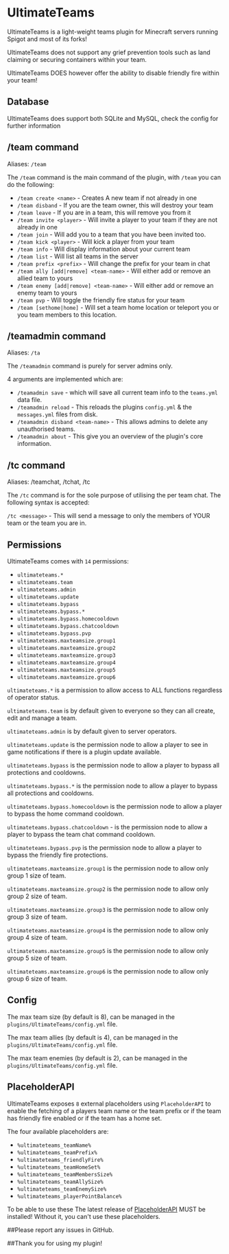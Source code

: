 # UltimateTeams
UltimateTeams is a light-weight teams plugin for Minecraft servers running Spigot and most of its forks!

UltimateTeams does not support any grief prevention tools such as land claiming or securing containers within your team.

UltimateTeams DOES however offer the ability to disable friendly fire within your team!

## Database
UltimateTeams does support both SQLite and MySQL, check the config for further information

## /team command
Aliases: `/team` 
  
The `/team` command is the main command of the plugin, with `/team` you can do the following:
* `/team create <name>` - Creates A new team if not already in one
* `/team disband` - If you are the team owner, this will destroy your team
* `/team leave` - If you are in a team, this will remove you from it
* `/team invite <player>` - Will invite a player to your team if they are not already in one
* `/team join` - Will add you to a team that you have been invited too.
* `/team kick <player>` - Will kick a player from your team
* `/team info` - Will display information about your current team
* `/team list` - Will list all teams in the server
* `/team prefix <prefix>` - Will change the prefix for your team in chat
* `/team ally [add|remove] <team-name>` - Will either add or remove an allied team to yours
* `/team enemy [add|remove] <team-name>` - Will either add or remove an enemy team to yours
* `/team pvp` - Will toggle the friendly fire status for your team
* `/team [sethome|home]` - Will set a team home location or teleport you or you team members to this location.

## /teamadmin command
Aliases: `/ta`

The `/teamadmin` command is purely for server admins only. 

4 arguments are implemented which are: 
* `/teamadmin save` - which will save all current team info to the `teams.yml` data file.  
* `/teamadmin reload` - This reloads the plugins `config.yml` & the `messages.yml` files from disk.
* `/teamadmin disband <team-name>` - This allows admins to delete any unauthorised teams.
* `/teamadmin about` - This give you an overview of the plugin's core information.

## /tc command
Aliases: /teamchat, /tchat, /tc

The `/tc` command is for the sole purpose of utilising the per team chat. The following syntax is accepted:

`/tc <message>` - This will send a message to only the members of YOUR team or the team you are in.

## Permissions
UltimateTeams comes with `14` permissions:
* `ultimateteams.*`
* `ultimateteams.team`
* `ultimateteams.admin`
* `ultimateteams.update`
* `ultimateteams.bypass`
* `ultimateteams.bypass.*`
* `ultimateteams.bypass.homecooldown`
* `ultimateteams.bypass.chatcooldown`
* `ultimateteams.bypass.pvp`
* `ultimateteams.maxteamsize.group1`
* `ultimateteams.maxteamsize.group2`
* `ultimateteams.maxteamsize.group3`
* `ultimateteams.maxteamsize.group4`
* `ultimateteams.maxteamsize.group5`
* `ultimateteams.maxteamsize.group6`

`ultimateteams.*` is a permission to allow access to ALL functions regardless of operator status.

`ultimateteams.team` is by default given to everyone so they can all create, edit and manage a team.  

`ultimateteams.admin` is by default given to server operators.

`ultimateteams.update` is the permission node to allow a player to see in game notifications if there is a plugin update available.

`ultimateteams.bypass` is the permission node to allow a player to bypass all protections and cooldowns.

`ultimateteams.bypass.*` is the permission node to allow a player to bypass all protections and cooldowns.

`ultimateteams.bypass.homecooldown` is the permission node to allow a player to bypass the home command cooldown.

`ultimateteams.bypass.chatcooldown` - is the permission node to allow a player to bypass the team chat command cooldown.

`ultimateteams.bypass.pvp` is the permission node to allow a player to bypass the friendly fire protections.

`ultimateteams.maxteamsize.group1` is the permission node to allow only group 1 size of team.

`ultimateteams.maxteamsize.group2` is the permission node to allow only group 2 size of team.

`ultimateteams.maxteamsize.group3` is the permission node to allow only group 3 size of team.

`ultimateteams.maxteamsize.group4` is the permission node to allow only group 4 size of team.

`ultimateteams.maxteamsize.group5` is the permission node to allow only group 5 size of team.

`ultimateteams.maxteamsize.group6` is the permission node to allow only group 6 size of team.

## Config
The max team size (by default is 8), can be managed in the `plugins/UltimateTeams/config.yml` file.

The max team allies (by default is 4), can be managed in the `plugins/UltimateTeams/config.yml` file.

The max team enemies (by default is 2), can be managed in the `plugins/UltimateTeams/config.yml` file.


## PlaceholderAPI
UltimateTeams exposes `8` external placeholders using `PlaceholderAPI` to enable the fetching of a players team name or the team prefix or if the team has friendly fire enabled or if the team has a home set.

The four available placeholders are:
* `%ultimateteams_teamName%`
* `%ultimateteams_teamPrefix%`
* `%ultimateteams_friendlyFire%`
* `%ultimateteams_teamHomeSet%`
* `%ultimateteams_teamMembersSize%`
* `%ultimateteams_teamAllySize%`
* `%ultimateteams_teamEnemySize%`
* `%ultimateteams_playerPointBalance%`

To be able to use these The latest release of [PlaceholderAPI](https://www.spigotmc.org/resources/placeholderapi.6245/) MUST be installed!  Without it, you can't use these placeholders.

##Please report any issues in GitHub.

##Thank you for using my plugin!
